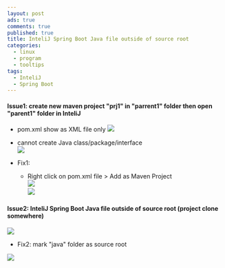 ```yaml
---
layout: post
ads: true
comments: true
published: true
title: InteliJ Spring Boot Java file outside of source root
categories:
  - linux
  - program
  - tooltips
tags:
  - InteliJ
  - Spring Boot
---
```

#### Issue1: create new maven project "prj1" in "parrent1" folder then open "parent1" folder in InteliJ
- pom.xml show as XML file only
![](https://i.imgur.com/zp3VtKi.png)
    
- cannot create Java class/package/interface    
![](https://i.imgur.com/ZKFM0Qt.png)

- Fix1:
	- Right click on pom.xml file > Add as Maven Project    
    ![](https://i.imgur.com/Vlmfh4r.png)    
    ![](https://i.imgur.com/zyB9UOT.png)

#### Issue2: InteliJ Spring Boot Java file outside of source root (project clone somewhere)

![](https://i.imgur.com/yf2kZFf.png)

- Fix2: mark "java" folder as source root

![](https://i.imgur.com/MO1kjPX.png)
